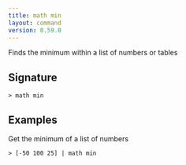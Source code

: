 ```yaml
---
title: math min
layout: command
version: 0.59.0
---
```


Finds the minimum within a list of numbers or tables

## Signature

```> math min ```

## Examples

Get the minimum of a list of numbers
```shell
> [-50 100 25] | math min
```

